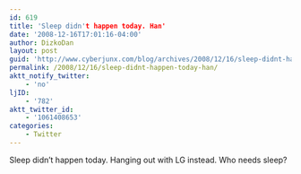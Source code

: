 ```yaml
---
id: 619
title: 'Sleep didn't happen today. Han'
date: '2008-12-16T17:01:16-04:00'
author: DizkoDan
layout: post
guid: 'http://www.cyberjunx.com/blog/archives/2008/12/16/sleep-didnt-happen-today-han/'
permalink: /2008/12/16/sleep-didnt-happen-today-han/
aktt_notify_twitter:
    - 'no'
ljID:
    - '782'
aktt_twitter_id:
    - '1061408653'
categories:
    - Twitter
---
```


Sleep didn’t happen today. Hanging out with LG instead. Who needs sleep?
